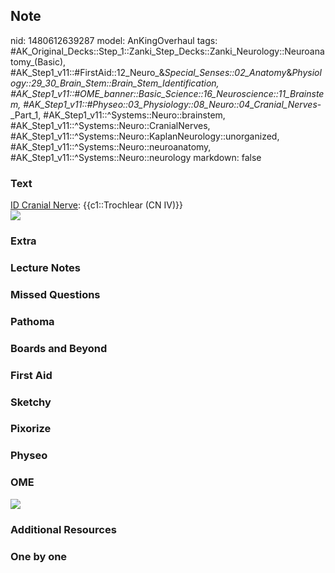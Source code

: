## Note
nid: 1480612639287
model: AnKingOverhaul
tags: #AK_Original_Decks::Step_1::Zanki_Step_Decks::Zanki_Neurology::Neuroanatomy_(Basic), #AK_Step1_v11::#FirstAid::12_Neuro_&_Special_Senses::02_Anatomy_&_Physiology::29_30_Brain_Stem::Brain_Stem_Identification, #AK_Step1_v11::#OME_banner::Basic_Science::16_Neuroscience::11_Brainstem, #AK_Step1_v11::#Physeo::03_Physiology::08_Neuro::04_Cranial_Nerves_-_Part_1, #AK_Step1_v11::^Systems::Neuro::brainstem, #AK_Step1_v11::^Systems::Neuro::CranialNerves, #AK_Step1_v11::^Systems::Neuro::KaplanNeurology::unorganized, #AK_Step1_v11::^Systems::Neuro::neuroanatomy, #AK_Step1_v11::^Systems::Neuro::neurology
markdown: false

### Text
<div>
  <u>ID Cranial Nerve</u>: {{c1::Trochlear (CN IV)}}
</div>
<div><img src="paste-68951404970453.jpg"></div>

### Extra


### Lecture Notes


### Missed Questions


### Pathoma


### Boards and Beyond


### First Aid


### Sketchy


### Pixorize


### Physeo


### OME
<div class="ome-widget">
  <a href=
  "https://onlinemeded.org/spa/neuroscience/brainstem/acquire?ref=anki">
  <img src="_OME_AnkiFlashcards_Lesson_3.png"></a>
</div>

### Additional Resources


### One by one

